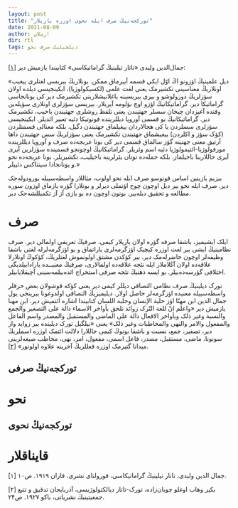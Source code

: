 ```yaml
---
layout: post
title: "تورکجه‌نیڭ صرف ایله نحوی اوزره یازیلار"
date: 2021-08-09
author: ارسلان
dir: rtl
tags: دیلچیلیک صرف نحو
---
```


جمال‌الدین ولیدی «تاتار تیلینیڭ گراماتیکاسی» کتابیندا یازمیش دیر [[۱]](#۱):

«دیل علمینیڭ اؤزونو اڭ اوّل ایکی قسمه آییرماق ممکن. بونلاریڭ بیریسی لغتلری ییغیب اونلاریڭ معناسینی تکشیرمک یعنی لغت علمی (لکسیکولوژیا)، ایکینجیسی دیلده اولان سؤزلریڭ دوزولوشو و بیری بیریسینه باغلانیشلارینی تکشیرمک دیر کی یونانجاسی گراماتیکا دیر. گراماتیکانیڭ اؤزو اوچ بؤلومه آیریلار. بیریسی سؤزلری اونلاری سؤیله‌ین وقتده آغیزدان چیخان سسلر جهتیندن یعنی تلفظ روشلری جهتیندن باخیب، تکشیرمک دیر. گراماتیکانیڭ بو قسمی آوروپا دیللرینده فونوتیکا دئیه تعبیر ائدیلر. ایکینجیسی سؤزلری سسلردن یا کی هجالاردان ییغیلماق جهتیندن دگیل، بلکه معنالی قسمتلردن (کؤک سؤز و اکلردن) ییغیشماق جهتیندن تکشیرمک یعنی سؤزلریڭ سس جهتیندن داها آرتیق معنی جهتینه گؤز سالماق قسمی دیر کی بونا عربجه‌ده صرف و آوروپا دیللرینده مورفولوژیا-ائتیمولوژیا دئیه اسم وئریلر. گراماتیکانیڭ اوچونجو قسمینده سؤزلرین آیری آیری حاللارینا باخیلماز. بلکه جمله‌ده توتان یئرلرینه باخیلیب، تکشیریلر. بونا عربجه‌ده نحو و یونانجادا سینتاکس دئییلر.»

بیزیم یازینین اساس قونوسو صرف ایله نحو اولوب، مثاللار واسطه‌سییله یورودوله‌جک دیر. صرف ایله نحو بیر دیل اوچون چوخ اؤنملی دیرلر و بونلارا گؤره یازماق اوزون سوره مطالعه و تحقیق دیله‌ییر. بونون اوچون ده بو یازی آز آز تکمیللشه‌جک دیر.

# صرف
ایلک ایشیمیز، باشقا صرفه گؤره اولان یازیلار کیمی، صرفیڭ تعریفی اولمالی دیر. صرف نظامینیڭ ایشی بیر لغت اوزره کیچیک اؤزگرمه‌لری یاراتماق و بو اؤزگرمه‌لرله لغتی باشقا وظیفه‌لر اوچون حاضرله‌مک دیر. بیر کؤکدن مشتق اولونموش لغتلریڭ، کؤکوڭ اونلارلا علاقه‌ده اولان آڭلاملار ایله نئجه علاقه‌ده اولمالاری، صرفیڭ معنیــده یارادابیلدیگی اختلافی گؤرسه‌ده‌بیلر. بو ایسه ذهنیڭ نئجه صرفی استخراج ائده‌بیلمه‌سینی آچیقلایابیلر.

تورک دیلینیڭ صرف نظامی التصاقی دیللر کیمی دیر یعنی کؤکه قوشولان بعض حرفلر واسطه‌سییله معنیده اؤزگرمه‌لر حاصل اولار. دیلیمیزیڭ التصاقی اولدوغونا بیرینجی یول جمال الدین ابن مهنّا اؤز حلیة الإنسان وحلبة اللسان کتابیندا اشاره ائتمیش دیر. ابن مهنا یازمیش دیر «واعلم انّ للغة التّرک زوائد تلحق بأواخر الاسماء دالة علی التصغیر والجمع والنسبة وغیر ذلک وبأواخر الافعال دالة علی الماضی والمستقبل والمصدر واسم الفاعل والمفعول والامر والنهی والمخاطبات وغیر ذلک» یعنی «بیلگیل تورک دیلینده بیر زواید وار دیر، تصغیر، جمع، نسبت و باشقا بونوڭ کیمی حاللارا دلالت ائتمک اوزره اسملریڭ سونونا، ماضی، مستقبل، مصدر، فاعل اسمی، مفعول، امر، نهی، مخاطب صیغه‌لرینی میدانا گتیرمک اوزره فعللریڭ آخرینه علاوه اولونور» [[۲]](#۲). 

## تورکجه‌نیڭ صرفی

# نحو

## تورکجه‌نیڭ نحوی


# قایناقلار

<a id="۱">[۱]</a> جمال الدین ولیدی، تاتار تیلینیڭ گراماتیکاسی، قورولتای نشری، قازان ۱۹۱۹. ص۱۰.

<a id="۲">[۲]</a> بکیر وهاب اوغلو چوبان‌زاده، تورک-تاتار دیالکتولوژیسی، آذربایجان تدقیق و تتبع جمعیتینیڭ نشریاتی، باکو ۱۹۲۷. ص۲۴.













